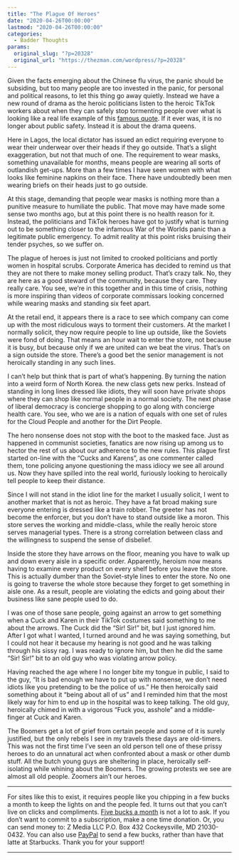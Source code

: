 ```yaml
---
title: "The Plague Of Heroes"
date: "2020-04-26T00:00:00"
lastmod: "2020-04-26T00:00:00"
categories:
  - Badder Thoughts
params:
  original_slug: "?p=20328"
  original_url: "https://thezman.com/wordpress/?p=20328"
---
```


Given the facts emerging about the Chinese flu virus, the panic should
be subsiding, but too many people are too invested in the panic, for
personal and political reasons, to let this thing go away quietly.
Instead we have a new round of drama as the heroic politicians listen to
the heroic TikTok workers about when they can safely stop tormenting
people over what is looking like a real life example of this <a
href="https://www.goodreads.com/quotes/124952-in-my-study-of-communist-societies-i-came-to-the"
rel="noopener noreferrer" target="_blank">famous quote</a>. If it ever
was, it is no longer about public safety. Instead it is about the drama
queens.

Here in Lagos, the local dictator has issued an edict requiring everyone
to wear their underwear over their heads if they go outside. That’s a
slight exaggeration, but not that much of one. The requirement to wear
masks, something unavailable for months, means people are wearing all
sorts of outlandish get-ups. More than a few times I have seen women
with what looks like feminine napkins on their face. There have
undoubtedly been men wearing briefs on their heads just to go outside.

At this stage, demanding that people wear masks is nothing more than a
punitive measure to humiliate the public. That move may have made some
sense two months ago, but at this point there is no health reason for
it. Instead, the politicians and TikTok heroes have got to justify what
is turning out to be something closer to the infamous War of the Worlds
panic than a legitimate public emergency. To admit reality at this point
risks bruising their tender psyches, so we suffer on.

The plague of heroes is just not limited to crooked politicians and
portly women in hospital scrubs. Corporate America has decided to remind
us that they are not there to make money selling product. That’s crazy
talk. No, they are here as a good steward of the community, because they
care. They really care. You see, we’re in this together and in this time
of crisis, nothing is more inspiring than videos of corporate commissars
looking concerned while wearing masks and standing six feet apart.

At the retail end, it appears there is a race to see which company can
come up with the most ridiculous ways to torment their customers. At the
market I normally solicit, they now require people to line up outside,
like the Soviets were fond of doing. That means an hour wait to enter
the store, not because it is busy, but because only if we are united can
we beat the virus. That’s on a sign outside the store. There’s a good
bet the senior management is not heroically standing in any such lines.

I can’t help but think that is part of what’s happening. By turning the
nation into a weird form of North Korea. the new class gets new perks.
Instead of standing in long lines dressed like idiots, they will soon
have private shops where they can shop like normal people in a normal
society. The next phase of liberal democracy is concierge shopping to go
along with concierge health care. You see, who we are is a nation of
equals with one set of rules for the Cloud People and another for the
Dirt People.

The hero nonsense does not stop with the boot to the masked face. Just
as happened in communist societies, fanatics are now rising up among us
to hector the rest of us about our adherence to the new rules. This
plague first started on-line with the “Cucks and Karens”, as one
commenter called them, tone policing anyone questioning the mass idiocy
we see all around us. Now they have spilled into the real world,
furiously looking to heroically tell people to keep their distance.

Since I will not stand in the idiot line for the market I usually
solicit, I went to another market that is not as heroic. They have a fat
broad making sure everyone entering is dressed like a train robber. The
greeter has not become the enforcer, but you don’t have to stand outside
like a moron. This store serves the working and middle-class, while the
really heroic store serves managerial types. There is a strong
correlation between class and the willingness to suspend the sense of
disbelief.

Inside the store they have arrows on the floor, meaning you have to walk
up and down every aisle in a specific order. Apparently, heroism now
means having to examine every product on every shelf before you leave
the store. This is actually dumber than the Soviet-style lines to enter
the store. No one is going to traverse the whole store because they
forget to get something in aisle one. As a result, people are violating
the edicts and going about their business like sane people used to do.

I was one of those sane people, going against an arrow to get something
when a Cuck and Karen in their TikTok costumes said something to me
about the arrows. The Cuck did the “Sir! Sir!” bit, but I just ignored
him. After I got what I wanted, I turned around and he was saying
something, but I could not hear it because my hearing is not good and he
was talking through his sissy rag. I was ready to ignore him, but then
he did the same “Sir! Sir!” bit to an old guy who was violating arrow
policy.

Having reached the age where I no longer bite my tongue in public, I
said to the guy, “It is bad enough we have to put up with nonsense, we
don’t need idiots like you pretending to be the police of us.” He then
heroically said something about it “being about all of us” and I
reminded him that the most likely way for him to end up in the hospital
was to keep talking. The old guy, heroically chimed in with a vigorous
“Fuck you, asshole” and a middle-finger at Cuck and Karen.

The Boomers get a lot of grief from certain people and some of it is
surely justified, but the only rebels I see in my travels these days are
old-timers. This was not the first time I’ve seen an old person tell one
of these prissy heroes to do an unnatural act when confronted about a
mask or other dumb stuff. All the butch young guys are sheltering in
place, heroically self-isolating while whining about the Boomers. The
growing protests we see are almost all old people. Zoomers ain’t our
heroes.

------------------------------------------------------------------------

For sites like this to exist, it requires people like you chipping in a
few bucks a month to keep the lights on and the people fed. It turns out
that you can’t live on clicks and compliments.
<a href="https://www.subscribestar.com/the-z-blog"
rel="noopener noreferrer" target="_blank">Five bucks a month</a> is not
a lot to ask. If you don’t want to commit to a subscription, make a one
time donation. Or, you can send money to: Z Media LLC P.O. Box 432
Cockeysville, MD 21030-0432. You can also use <a
href="https://www.paypal.com/cgi-bin/webscr?cmd=_s-xclick&amp;hosted_button_id=UDAS2Q8JYA6CN&amp;source=url"
rel="noopener noreferrer" target="_blank">PayPal</a> to send a few
bucks, rather than have that latte at Starbucks. Thank you for your
support!

------------------------------------------------------------------------
